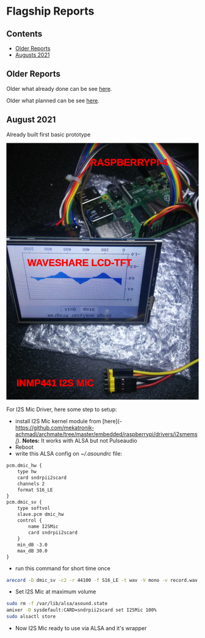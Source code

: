 # Flagship Reports

## Contents
- [Older Reports](https://github.com/VibrasticLab/ehealth-iot/blob/master/reports/flagship_reports.md#older-reports)
- [Augusts 2021](https://github.com/VibrasticLab/ehealth-iot/blob/master/reports/flagship_reports.md#august-2021)

## Older Reports

Older what already done can be see [here](https://github.com/mekatronik-achmadi/md_tutorial/blob/master/internship/task_0/done.md).

Older what planned can be see [here](https://github.com/mekatronik-achmadi/md_tutorial/blob/master/internship/task_0/planned.md).

## August 2021

Already built first basic prototype

![images](images/proto0.png?raw=true)

For I2S Mic Driver, here some step to setup:
- install I2S Mic kernel module from [here](- https://github.com/mekatronik-achmadi/archmate/tree/master/embedded/raspberrypi/drivers/i2smems/). **Notes:** It works with ALSA but not Pulseaudio
- Reboot
- write this ALSA config on *~/.asoundrc* file:

```
pcm.dmic_hw {
	type hw
	card sndrpii2scard
	channels 2
	format S16_LE
}
pcm.dmic_sv {
	type softvol
	slave.pcm dmic_hw
	control {
		name I2SMic
		card sndrpii2scard
	}
	min_dB -3.0
	max_dB 30.0
}
```

- run this command for short time once

```sh
arecord -D dmic_sv -c2 -r 44100 -f S16_LE -t wav -V mono -v record.wav
```

- Set I2S Mic at maximum volume

```sh
sudo rm -f /var/lib/alsa/asound.state
amixer -D sysdefault:CARD=sndrpii2scard set I2SMic 100%
sudo alsactl store
```

- Now I2S Mic ready to use via ALSA and it's wrapper